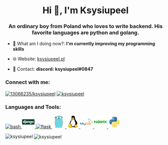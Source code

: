 <h1 align="center">Hi 👋, I'm Ksysiupeel</h1>
<h3 align="center">An ordinary boy from Poland who loves to write backend. His favorite languages ​​are python and golang.</h3>

- 🌱 What am I doing now?: **I'm currently improving my programming skills**

- 🌐 Website: [ksysiupeel.pl](https://ksysiupeel.pl/)

- 💬 Contact: **discord: ksysiupeel#0847**

<h3 align="left">Connect with me:</h3>
<p align="left">
<a href="https://stackoverflow.com/users/13066235/ksysiupeel" target="blank"><img align="center" src="https://cdn.jsdelivr.net/npm/simple-icons@3.0.1/icons/stackoverflow.svg" alt="13066235/ksysiupeel" height="30" width="40" /></a>
<a href="https://instagram.com/ksysiupeel" target="blank"><img align="center" src="https://cdn.jsdelivr.net/npm/simple-icons@3.0.1/icons/instagram.svg" alt="ksysiupeel" height="30" width="40" /></a>
</p>

<h3 align="left">Languages and Tools:</h3>
<p align="left"> <a href="https://www.gnu.org/software/bash/" target="_blank"> <img src="https://www.vectorlogo.zone/logos/gnu_bash/gnu_bash-icon.svg" alt="bash" width="40" height="40"/> </a> <a href="https://www.djangoproject.com/" target="_blank"> <img src="https://raw.githubusercontent.com/devicons/devicon/master/icons/django/django-original.svg" alt="django" width="40" height="40"/> </a> <a href="https://flask.palletsprojects.com/" target="_blank"> <img src="https://www.vectorlogo.zone/logos/pocoo_flask/pocoo_flask-icon.svg" alt="flask" width="40" height="40"/> </a> <a href="https://golang.org" target="_blank"> <img src="https://raw.githubusercontent.com/devicons/devicon/master/icons/go/go-original.svg" alt="go" width="40" height="40"/> </a> <a href="https://www.linux.org/" target="_blank"> <img src="https://raw.githubusercontent.com/devicons/devicon/master/icons/linux/linux-original.svg" alt="linux" width="40" height="40"/> </a> <a href="https://www.mysql.com/" target="_blank"> <img src="https://raw.githubusercontent.com/devicons/devicon/master/icons/mysql/mysql-original-wordmark.svg" alt="mysql" width="40" height="40"/> </a> <a href="https://www.nginx.com" target="_blank"> <img src="https://raw.githubusercontent.com/devicons/devicon/master/icons/nginx/nginx-original.svg" alt="nginx" width="40" height="40"/> </a> <a href="https://www.python.org" target="_blank"> <img src="https://raw.githubusercontent.com/devicons/devicon/master/icons/python/python-original.svg" alt="python" width="40" height="40"/> </a> </p>

<p><img align="left" src="https://github-readme-stats.vercel.app/api/top-langs?username=ksysiupeel&show_icons=true&locale=en&layout=compact" alt="ksysiupeel" /></p>

<p>&nbsp;<img align="center" src="https://github-readme-stats.vercel.app/api?username=ksysiupeel&show_icons=true&locale=en" alt="ksysiupeel" /></p>
